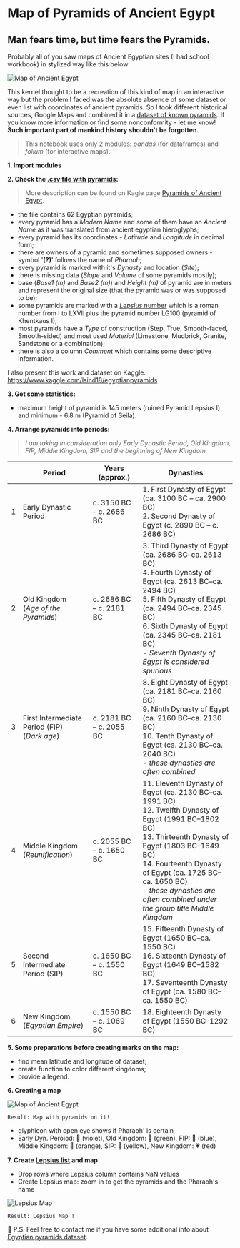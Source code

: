 # Map of Pyramids of Ancient Egypt

## Man fears time, but time fears the Pyramids.

Probably all of you saw maps of Ancient Egyptian sites (I had school workbook) in stylized way like this below:

![Map of Ancient Egypt](https://www.dropbox.com/s/cvhbuugrkstto3b/map-of-ancient-egypt.png?raw=1)

This kernel thought to be a recreation of this kind of map in an interactive way but the problem I faced was the absolute absence of some dataset or even list with coordinates of ancient pyramids. So I took different historical sources, Google Maps and combined it in a [dataset of known pyramids](https://www.kaggle.com/lsind18/egyptianpyramids). If you know more information or find some nonconformity - let me know! **Such important part of mankind history shouldn't be forgotten.**

> This notebook uses only 2 modules: *pandas* (for dataframes) and *folium* (for interactive maps).

**1. Import modules**

**2. Check the [.csv file with pyramids](https://github.com/LSIND/map-of-Ancient-Egypt/blob/master/pyramids.csv):**
> More description can be found on Kagle page [Pyramids of Ancient Egypt](https://www.kaggle.com/lsind18/egyptianpyramids).
 - the file contains 62 Egyptian pyramids;
 - every pyramid has a *Modern Name* and some of them have an *Ancient Name* as it was translated from ancient egyptian hieroglyphs;
 - every pyramid has its coordinates - *Latitude* and *Longitude* in decimal form;
 - there are owners of a pyramid and sometimes supposed owners - symbol '**(?)**' follows the name of *Pharaoh*;
 - every pyramid is marked with it's *Dynasty* and location (*Site*);
 - there is missing data (*Slope* and *Volume* of some pyramids mostly);
 - base (*Base1 (m)* and *Base2 (m)*) and *Height (m)* of pyramid are in meters and represent the original size (that the pyramid was or was supposed to be);
 - some pyramids are marked with a [*Lepsius* number](https://en.wikipedia.org/wiki/Lepsius_list_of_pyramids) which is a roman number from I to LXVII plus the pyramid number LG100 (pyramid of Khentkaus I);
 - most pyramids have a *Type* of construction (Step, True, Smooth-faced, Smooth-sided) and most used *Material* (Limestone, Mudbrick, Granite, Sandstone or a combination);
 - there is also a column *Comment* which contains some descriptive information.
 
 I also present this work and dataset on Kaggle.
 https://www.kaggle.com/lsind18/egyptianpyramids
 
 **3. Get some statistics:**
- maximum height of pyramid is 145 meters (ruined Pyramid Lepsius I) and minimum - 6.8 m (Pyramid of Seila).

**4. Arrange pyramids into periods:**

>*I am taking in consideration only Early Dynastic Period, Old Kingdom, FIP, Middle Kingdom, SIP and the beginning of New Kingdom.*

|   | Period                                                 | Years (approx.)         | Dynasties                                                                                                                                                                                                                                                                                                              |
|---|--------------------------------------------------------|-------------------------|------------------------------------------------------------------------------------------------------------------------------------------------------------------------------------------------------------------------------------------------------------------------------------------------------------------------|
| 1 | Early Dynastic Period                                  | c. 3150 BC – c. 2686 BC | 1. First Dynasty of Egypt (ca. 3100 BC – ca. 2900 BC) <br> 2. Second Dynasty of Egypt (c. 2890 BC – c. 2686 BC)                                                                                                                                                                                                        |
| 2 | Old Kingdom <br> (*Age of the Pyramids*)               | c. 2686 BC – c. 2181 BC | 3. Third Dynasty of Egypt (ca. 2686 BC–ca. 2613 BC) <br> 4. Fourth Dynasty of Egypt (ca. 2613 BC–ca. 2494 BC) <br> 5. Fifth Dynasty of Egypt (ca. 2494 BC–ca. 2345 BC) <br> 6. Sixth Dynasty of Egypt (ca. 2345 BC–ca. 2181 BC) <br>     - *Seventh Dynasty of Egypt is considered spurious*                           |
| 3 | First Intermediate <br> Period (FIP) <br> (*Dark age*) | c. 2181 BC – c. 2055 BC | 8. Eight Dynasty of Egypt (ca. 2181 BC–ca. 2160 BC)<br> 9. Ninth Dynasty of Egypt (ca. 2160 BC–ca. 2130 BC)<br> 10. Tenth Dynasty of Egypt (ca. 2130 BC–ca. 2040 BC)<br>     - *these dynasties are often combined*                                                                                                    |
| 4 | Middle Kingdom <br> (*Reunification*)                  | c. 2055 BC – c. 1650 BC | 11. Eleventh Dynasty of Egypt (ca. 2130 BC–ca. 1991 BC) <br> 12. Twelfth Dynasty of Egypt (1991 BC–1802 BC) <br> 13. Thirteenth Dynasty of Egypt (1803 BC–1649 BC) <br> 14. Fourteenth Dynasty of Egypt (ca. 1725 BC–ca. 1650 BC) <br>     - *these dynasties are often combined under the group title Middle Kingdom* |
| 5 | Second Intermediate Period (SIP)                       | c. 1650 BC – c. 1550 BC | 15. Fifteenth Dynasty of Egypt (1650 BC–ca. 1550 BC) <br> 16. Sixteenth Dynasty of Egypt (1649 BC–1582 BC) <br> 17. Seventeenth Dynasty of Egypt (ca. 1580 BC–ca. 1550 BC)                                                                                                                                             |
| 6 | New Kingdom <br> (*Egyptian Empire*)                   | c. 1550 BC – c. 1069 BC | 18. Eighteenth Dynasty of Egypt (1550 BC–1292 BC)                                                                                                                                                                                                                                                                      |


**5. Some preparations before creating marks on the map:**
  - find mean latitude and longitude of dataset;
  - create function to color different kingdoms;
  - provide a legend.
  
  **6. Сreating a map**
  
  ![Map of Ancient Egypt](https://www.dropbox.com/s/q6xy1v8ionlny74/map1.JPG?raw=1)
  
  ```Result: Map with pyramids on it!```
   - glyphicon with open eye shows if Pharaoh' is certain
   - Early Dyn. Peroiod: &#x1F49C; (violet), Old Kingdom: &#x1F49A; (green), FIP: &#x1F499; (blue), Middle Kingdom: &#x1F536; (orange), SIP: &#x1F49B; (yellow), New Kingdom: &#x1F497; (red)

**7. Create [Lepsius list](https://en.wikipedia.org/wiki/Lepsius_list_of_pyramids) and map**

- Drop rows where Lepsius column contains NaN values 
- Create Lepsius map: zoom in to get the pyramids and the Pharaoh's name

![Lepsius Map](https://www.dropbox.com/s/fs0qougstmvdkow/mapL.JPG?raw=1)

```Result: Lepsius Map !```


&#x1F53A; P.S. Feel free to contact me if you have some additional info about [Egyptian pyramids dataset](https://www.kaggle.com/lsind18/egyptianpyramids).
